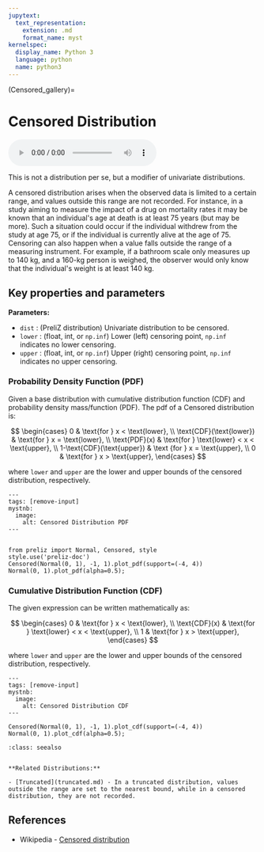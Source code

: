 ```yaml
---
jupytext:
  text_representation:
    extension: .md
    format_name: myst
kernelspec:
  display_name: Python 3
  language: python
  name: python3
---
```

(Censored_gallery)=
# Censored Distribution

<audio controls> <source src="../../_static/censored.mp3" type="audio/mpeg"> This browser cannot play the pronunciation audio file for this distribution. </audio>

This is not a distribution per se, but a modifier of univariate distributions.

A censored distribution arises when the observed data is limited to a certain range, and values outside this range are not recorded. For instance, in a study aiming to measure the impact of a drug on mortality rates it may be known that an individual's age at death is at least 75 years (but may be more). Such a situation could occur if the individual withdrew from the study at age 75, or if the individual is currently alive at the age of 75. Censoring can also happen when a value falls outside the range of a measuring instrument. For example, if a bathroom scale only measures up to 140 kg, and a 160-kg person is weighed, the observer would only know that the individual's weight is at least 140 kg.

## Key properties and parameters

**Parameters:**

- `dist` : (PreliZ distribution) Univariate distribution to be censored.
- `lower` : (float, int, or `np.inf`) Lower (left) censoring point, `np.inf` indicates no lower censoring.
- `upper` : (float, int, or `np.inf`) Upper (right) censoring point, `np.inf` indicates no upper censoring.

### Probability Density Function (PDF)

Given a base distribution with cumulative distribution function (CDF) and probability density mass/function (PDF). The pdf of a Censored distribution is:

$$
\begin{cases}
    0 & \text{for } x < \text{lower}, \\
    \text{CDF}(\text{lower}) & \text{for } x = \text{lower}, \\
    \text{PDF}(x) & \text{for } \text{lower} < x < \text{upper}, \\
    1-\text{CDF}(\text{upper}) & \text {for } x = \text{upper}, \\
    0 & \text{for } x > \text{upper},
\end{cases}
$$

where `lower` and `upper` are the lower and upper bounds of the censored distribution, respectively.

```{code-cell}
---
tags: [remove-input]
mystnb:
  image:
    alt: Censored Distribution PDF
---


from preliz import Normal, Censored, style
style.use('preliz-doc')
Censored(Normal(0, 1), -1, 1).plot_pdf(support=(-4, 4))
Normal(0, 1).plot_pdf(alpha=0.5);
```

### Cumulative Distribution Function (CDF)

The given expression can be written mathematically as:

$$
\begin{cases}
    0 & \text{for } x < \text{lower}, \\
    \text{CDF}(x) & \text{for } \text{lower} < x < \text{upper}, \\
    1 & \text{for } x > \text{upper},
\end{cases}
$$

where `lower` and `upper` are the lower and upper bounds of the censored distribution, respectively.

```{code-cell}
---
tags: [remove-input]
mystnb:
  image:
    alt: Censored Distribution CDF
---

Censored(Normal(0, 1), -1, 1).plot_cdf(support=(-4, 4))
Normal(0, 1).plot_cdf(alpha=0.5);
```

```{seealso}
:class: seealso


**Related Distributions:**

- [Truncated](truncated.md) - In a truncated distribution, values outside the range are set to the nearest bound, while in a censored distribution, they are not recorded.

```

## References

- Wikipedia - [Censored distribution](https://en.wikipedia.org/wiki/Censoring_(statistics))
